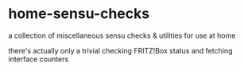 # home-sensu-checks

a collection of miscellaneous sensu checks & utilities for use at home

there's actually only a trivial checking FRITZ!Box status
and fetching interface counters
